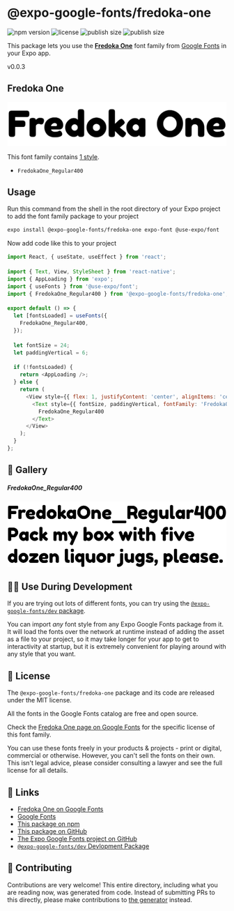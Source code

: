 # @expo-google-fonts/fredoka-one

![npm version](https://flat.badgen.net/npm/v/@expo-google-fonts/fredoka-one)
![license](https://flat.badgen.net/github/license/expo/google-fonts)
![publish size](https://flat.badgen.net/packagephobia/install/@expo-google-fonts/fredoka-one)
![publish size](https://flat.badgen.net/packagephobia/publish/@expo-google-fonts/fredoka-one)

This package lets you use the [**Fredoka One**](https://fonts.google.com/specimen/Fredoka+One) font family from [Google Fonts](https://fonts.google.com/) in your Expo app.

v0.0.3

## Fredoka One

![Fredoka One](./font-family.png)

This font family contains [1 style](#-gallery).

- `FredokaOne_Regular400`

## Usage

Run this command from the shell in the root directory of your Expo project to add the font family package to your project
```sh
expo install @expo-google-fonts/fredoka-one expo-font @use-expo/font
```

Now add code like this to your project
```js
import React, { useState, useEffect } from 'react';

import { Text, View, StyleSheet } from 'react-native';
import { AppLoading } from 'expo';
import { useFonts } from '@use-expo/font';
import { FredokaOne_Regular400 } from '@expo-google-fonts/fredoka-one';

export default () => {
  let [fontsLoaded] = useFonts({
    FredokaOne_Regular400,
  });

  let fontSize = 24;
  let paddingVertical = 6;

  if (!fontsLoaded) {
    return <AppLoading />;
  } else {
    return (
      <View style={{ flex: 1, justifyContent: 'center', alignItems: 'center' }}>
        <Text style={{ fontSize, paddingVertical, fontFamily: 'FredokaOne_Regular400' }}>
          FredokaOne_Regular400
        </Text>
      </View>
    );
  }
};

```

## 🔡 Gallery

##### FredokaOne_Regular400
![FredokaOne_Regular400](./b002f69e5dfa418bb4943743c033c0ace0b62544c935797166842e3571c6e8c9.ttf.png)


## 👩‍💻 Use During Development

If you are trying out lots of different fonts, you can try using the [`@expo-google-fonts/dev` package](https://github.com/expo/google-fonts/tree/master/font-packages/dev#readme).

You can import *any* font style from any Expo Google Fonts package from it. It will load the fonts
over the network at runtime instead of adding the asset as a file to your project, so it may take longer
for your app to get to interactivity at startup, but it is extremely convenient
for playing around with any style that you want.

## 📖 License

The `@expo-google-fonts/fredoka-one` package and its code are released under the MIT license.

All the fonts in the Google Fonts catalog are free and open source.

Check the [Fredoka One page on Google Fonts](https://fonts.google.com/specimen/Fredoka+One) for the specific license of this font family.

You can use these fonts freely in your products & projects - print or digital, commercial or otherwise. However, you can't sell the fonts on their own. This isn't legal advice, please consider consulting a lawyer and see the full license for all details.

## 🔗 Links

- [Fredoka One on Google Fonts](https://fonts.google.com/specimen/Fredoka+One)
- [Google Fonts](https://fonts.google.com/)
- [This package on npm](https://www.npmjs.com/package/@expo-google-fonts/fredoka-one)
- [This package on GitHub](https://github.com/expo/google-fonts/tree/master/font-packages/fredoka-one)
- [The Expo Google Fonts project on GitHub](https://github.com/expo/google-fonts)
- [`@expo-google-fonts/dev` Devlopment Package](https://github.com/expo/google-fonts/tree/master/font-packages/dev)


## 🤝 Contributing

Contributions are very welcome! This entire directory, including what you are reading now, was generated from code. Instead of submitting PRs to this directly, please make contributions to [the generator](https://github.com/expo/google-fonts/tree/master/packages/generator) instead.
